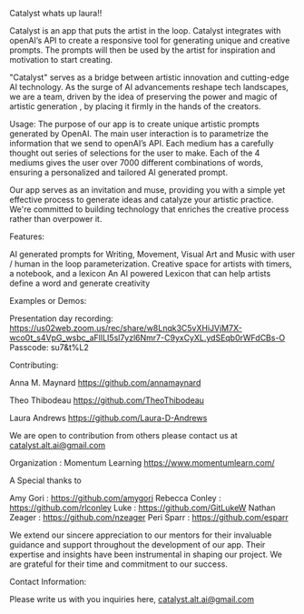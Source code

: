 
Catalyst
whats up laura!!

Catalyst is an app that puts the artist in the loop. Catalyst integrates with openAI’s API to create a responsive tool for generating unique and creative prompts. The prompts will then be used by the artist for inspiration and motivation to start creating. 

"Catalyst" serves as a bridge between artistic innovation and cutting-edge AI technology. As the  surge of AI advancements reshape tech landscapes, we are a team, driven by the idea of preserving the power and  magic of artistic generation , by  placing it firmly in the hands of the creators. 


Usage:
The purpose of our app is to create unique artistic prompts generated by OpenAI.  The main user interaction is to parametrize the information that we send to openAI’s API. Each medium has a carefully thought out series of selections for the user to make. Each of the 4 mediums gives the user over 7000 different combinations of words, ensuring a personalized and tailored AI generated prompt.

Our app serves as an invitation and muse, providing you with a simple yet effective process to generate ideas and catalyze your artistic practice. We're committed to building technology  that enriches the creative process rather than overpower it. 



Features:

AI generated prompts for Writing, Movement,  Visual Art and Music with user / human in the loop parameterization. 
Creative space for artists with timers, a notebook, and a lexicon
An AI powered Lexicon that can help artists define a word and generate creativity



Examples or Demos:

Presentation day recording: 
https://us02web.zoom.us/rec/share/w8Lnqk3C5vXHiJVjM7X-wco0t_s4VpG_wsbc_aFlILI5sl7yzl6Nmr7-C9yxCyXL.ydSEqb0rWFdCBs-O
Passcode: su7&t%L2



Contributing:

Anna M. Maynard 
https://github.com/annamaynard


Theo Thibodeau
https://github.com/TheoThibodeau

 Laura Andrews
https://github.com/Laura-D-Andrews

We are open to contribution from others please contact us at catalyst.alt.ai@gmail.com

Organization :
Momentum Learning https://www.momentumlearn.com/


A Special thanks to

Amy Gori : https://github.com/amygori
Rebecca Conley : https://github.com/rlconley
Luke : https://github.com/GitLukeW
Nathan Zeager : https://github.com/nzeager
Peri Sparr : https://github.com/esparr


We extend our sincere appreciation to our mentors for their invaluable guidance and support throughout the development of our app. Their expertise and insights have been instrumental in shaping our project. We are grateful for their time and commitment to our success.



Contact Information:

Please write us with you inquiries here,  catalyst.alt.ai@gmail.com

